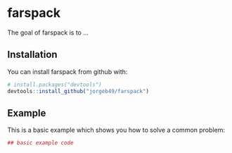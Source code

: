# farspack

The goal of farspack is to ...

## Installation

You can install farspack from github with:


``` r
# install.packages("devtools")
devtools::install_github("jorgeb49/farspack")
```

## Example

This is a basic example which shows you how to solve a common problem:

``` r
## basic example code
```
